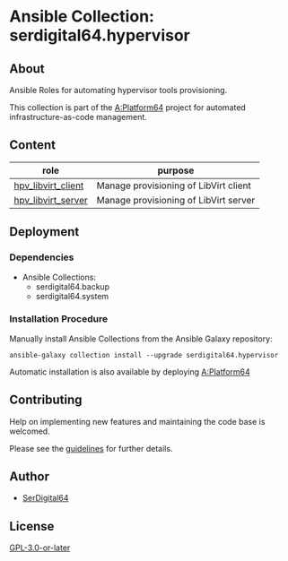 # Ansible Collection: serdigital64.hypervisor

## About

Ansible Roles for automating hypervisor tools provisioning.

This collection is part of the [A:Platform64](https://github.com/serdigital64/aplatform64) project for automated infrastructure-as-code management.

## Content

| role                                                                                         | purpose                               |
| -------------------------------------------------------------------------------------------- | ------------------------------------- |
| [hpv_libvirt_client](https://aplatform64.readthedocs.io/en/latest/roles/hpv_libvirt_client)  | Manage provisioning of LibVirt client |
| [hpv_libvirt_server](https://aplatform64.readthedocs.io/en/latest/roles/[hpv_libvirt_server) | Manage provisioning of LibVirt server |

## Deployment

### Dependencies

- Ansible Collections:
  - serdigital64.backup
  - serdigital64.system

### Installation Procedure

Manually install Ansible Collections from the Ansible Galaxy repository:

```shell
ansible-galaxy collection install --upgrade serdigital64.hypervisor
```

Automatic installation is also available by deploying [A:Platform64](https://aplatform64.readthedocs.io/en/latest/#deployment)

## Contributing

Help on implementing new features and maintaining the code base is welcomed.

Please see the [guidelines](https://aplatform64.readthedocs.io/en/latest/contributing/CONTRIBUTING) for further details.

## Author

- [SerDigital64](https://serdigital64.github.io/)

## License

[GPL-3.0-or-later](https://www.gnu.org/licenses/gpl-3.0.txt)
